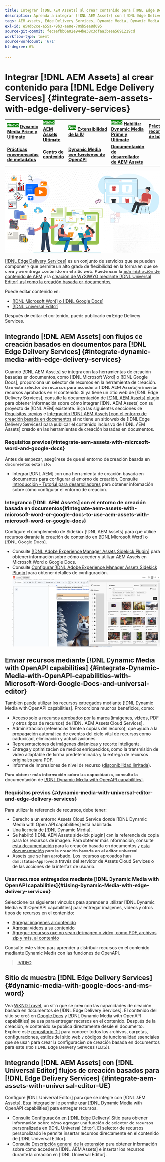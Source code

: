 ```yaml
---
title: Integrar [!DNL AEM Assets] al crear contenido para [!DNL Edge Delivery Services]
description: Aprenda a integrar [!DNL AEM Assets] con [!DNL Edge Delivery Services]. This integration enables you to integrate [!DNL AEM Assets] con [!DNL Microsoft Word] y [!DNL Google Docs], integrate [!DNL AEM Assets] con [!DNL Universal Editor], integrate [!DNL Dynamic Media] con [!DNL Edge Delivery Services], integrate [!DNL Dynamic Media with OpenAPI capabilities] con [!DNL Universal Editor] e integrar [!DNL Dynamic Media with OpenAPI capabilities] con [!DNL Microsoft Word] y [!DNL Google Docs].
tags: AEM Assets, Edge Delivery Services, Dynamic Media, Dynamic Media with OpenAPI capabilities, Universal Editor, Edge Delivery Services with Universal Editor
exl-id: e58db2ce-a55a-49b3-ae8e-709b5ea8d095
source-git-commit: fecaefbb6a02e944be38c3dfaa3baea5691219cd
workflow-type: tm+mt
source-wordcount: '671'
ht-degree: 6%

---
```



# Integrar [!DNL AEM Assets] al crear contenido para [!DNL Edge Delivery Services] {#integrate-aem-assets-with-edge-delivery-services}

<table>
    <tr>
        <td>
            <sup style= "background-color:#008000; color:#FFFFFF; font-weight:bold"><i>Nuevo</i></sup> <a href="/help/assets/dynamic-media/dm-prime-ultimate.md"><b>Dynamic Media Prime y Ultimate</b></a>
        </td>
        <td>
            <sup style= "background-color:#008000; color:#FFFFFF; font-weight:bold"><i>Nuevo</i></sup> <a href="/help/assets/assets-ultimate-overview.md"><b>AEM Assets Ultimate</b></a>
        </td>
        <td>
            <sup style= "background-color:#008000; color:#FFFFFF; font-weight:bold"><i>New</i></sup> <a href="/help/assets/aem-assets-view-ui-extensibility.md"><b>Extensibilidad de la IU</b></a>
        </td>
          <td>
            <sup style= "background-color:#008000; color:#FFFFFF; font-weight:bold"><i>Nuevo</i></sup> <a href="/help/assets/dynamic-media/enable-dynamic-media-prime-and-ultimate.md"><b>Habilitar Dynamic Media Prime y Ultimate</b></a>
        </td>
         <td>
            <a href="/help/assets/search-best-practices.md"><b>Prácticas recomendadas de búsqueda</b></a>
        </td>
    </tr>
    <tr>
        <td>
            <a href="/help/assets/metadata-best-practices.md"><b>Prácticas recomendadas de metadatos</b></a>
        </td>
        <td>
            <a href="/help/assets/product-overview.md"><b>Centro de contenido</b></a>
        </td>
        <td>
            <a href="/help/assets/dynamic-media-open-apis-overview.md"><b>Dynamic Media con funciones de OpenAPI</b></a>
        </td>
        <td>
            <a href="https://developer.adobe.com/experience-cloud/experience-manager-apis/"><b>Documentación de desarrollador de AEM Assets</b></a>
        </td>
    </tr>
</table>

![Integración de recursos de AEM con el editor universal](/help/assets/assets/EDS2.png)

[[!DNL Edge Delivery Services]](https://experienceleague.adobe.com/es/docs/experience-manager-cloud-service/content/edge-delivery/overview) es un conjunto de servicios que se pueden componer y que permite un alto grado de flexibilidad en la forma en que se crea y se entrega contenido en el sitio web. Puede usar la [administración de contenido de AEM](/help/sites-cloud/authoring/author-publish.md) y la [creación de WYSIWYG mediante [!DNL Universal Editor] así como la creación basada en documentos](https://experienceleague.adobe.com/es/docs/experience-manager-cloud-service/content/edge-delivery/wysiwyg-authoring/authoring).

Puede editar contenido en:

* [[!DNL Microsoft Word] o  [!DNL Google Docs]](#integrate-dynamic-media-with-edge-delivery-services)
* [[!DNL Universal Editor]](#integrate-aem-assets-with-universal-editor-UE)

Después de editar el contenido, puede publicarlo en Edge Delivery Services.

## Integrando [!DNL AEM Assets] con flujos de creación basados en documentos para [!DNL Edge Delivery Services] {#integrate-dynamic-media-with-edge-delivery-services}

Cuando [!DNL AEM Assets] se integra con las herramientas de creación basadas en documentos, como [!DNL Microsoft Word] o [!DNL Google Docs], proporciona un selector de recursos en la herramienta de creación. Use este selector de recursos para acceder a [!DNL AEM Assets] e insertar recursos aprobados en el contenido.
Si ya tiene un sitio web de [!DNL Edge Delivery Services], consulte la documentación de [[!DNL AEM Assets] plugin](https://github.com/adobe-rnd/aem-assets-plugin/blob/main/README.md) para obtener información sobre cómo integrar [!DNL AEM Assets] con su proyecto de [!DNL AEM] existente.
Siga las siguientes secciones de [Requisitos previos](#integrate-aem-assets-with-microsoft-word-and-google-docs) e [Integración [!DNL AEM Assets] con el entorno de creación basada en documentos](#integrate-aem-assets-with-microsoft-word-or-google-docs-to-use-aem-assets-with-microsoft-word-or-google-docs) si no tiene un sitio web de [!DNL Edge Delivery Services] para publicar el contenido inclusivo de [!DNL AEM Assets] creado en las herramientas de creación basadas en documentos.

### Requisitos previos{#integrate-aem-assets-with-microsoft-word-and-google-docs}

Antes de empezar, asegúrese de que el entorno de creación basada en documentos está listo:

* Integrar [!DNL AEM] con una herramienta de creación basada en documentos para configurar el entorno de creación. Consulte [Introducción - Tutorial para desarrolladores](https://www.aem.live/developer/tutorial) para obtener información sobre cómo configurar el entorno de creación.

### Integrando [!DNL AEM Assets] con el entorno de creación basada en documentos{#integrate-aem-assets-with-microsoft-word-or-google-docs-to-use-aem-assets-with-microsoft-word-or-google-docs}

Configure el complemento de Sidekick [!DNL AEM Assets] para que utilice recursos durante la creación de contenido en [!DNL Microsoft Word] o [!DNL Google Docs].

* Consulte [[!DNL Adobe Experience Manager Assets Sidekick Plugin]](https://www.aem.live/docs/aem-assets-sidekick-plugin#using-experience-manager-assets-for-website-authors) para obtener información sobre cómo acceder y utilizar AEM Assets en Microsoft Word o Google Docs.
* Consulte [Configurar [!DNL Adobe Experience Manager Assets Sidekick Plugin]](https://www.aem.live/developer/configuring-aem-assets-sidekick-plugin) para obtener detalles de configuración.
  ![usar dynamic media con capacidades openAPI en ms word y google docs](/help/assets/assets/my-assets-sidebar.png)

## Enviar recursos mediante [!DNL Dynamic Media with OpenAPI capabilities] {#integrate-Dynamic-Media-with-OpenAPI-capabilities-with-Microsoft-Word-Google-Docs-and-universal-editor}

También puede utilizar los recursos entregados mediante [!DNL Dynamic Media with OpenAPI capabilities]. Proporciona muchos beneficios, como:

* Acceso solo a recursos aprobados por la marca (imágenes, vídeos, PDF y otros tipos de recursos) de [!DNL AEM Assets Cloud Services].
* Administración (referencias frente a copias del recurso), que ayuda a la propagación automática de eventos del ciclo vital de recursos como caducidad, eliminación y actualizaciones.
* Representaciones de imágenes dinámicas y recorte inteligente.
* Entrega y optimización de medios enriquecidos, como la transmisión de vídeo adaptable de forma predeterminada y la entrega de recursos originales para PDF.
* Informe de impresiones de nivel de recurso ([disponibilidad limitada](/help/assets/manage-reports-assets-view.md#dynamic-media-delivery-reports)).

Para obtener más información sobre las capacidades, consulte la documentación de [[!DNL Dynamic Media with OpenAPI capabilities]](https://experienceleague.adobe.com/es/docs/experience-manager-cloud-service/content/assets/dynamicmedia/dynamic-media-open-apis/dynamic-media-open-apis-overview).

### Requisitos previos {#dynamic-media-with-universal-editor-and-edge-delivery-services}

Para utilizar la referencia de recursos, debe tener:

* Derecho a un entorno Assets Cloud Service donde [!DNL Dynamic Media with Open API capabilities] está habilitado.
* Una licencia de [!DNL Dynamic Media].
* Se habilitó [!DNL AEM Assets sidekick plugin] con la referencia de copia para los recursos de imagen. Para obtener más información, consulte [esta documentación](https://www.aem.live/developer/configuring-aem-assets-sidekick-plugin#copymode) para la creación basada en documentos y [esta documentación](https://developer.adobe.com/uix/docs/extension-manager/extension-developed-by-adobe/configurable-asset-picker/#extension-overview) para la creación basada en el editor universal.
* Assets que se han aprobado. Los recursos aprobados han `dam:status=Approved` a través del servidor de Assets Cloud Services o de las acciones de la interfaz de usuario.

### Usar recursos entregados mediante [!DNL Dynamic Media with OpenAPI capabilities]{#Using-Dynamic-Media-with-edge-delivery-services}

Seleccione los siguientes vínculos para aprender a utilizar [!DNL Dynamic Media with OpenAPI capabilities] para entregar imágenes, vídeos y otros tipos de recursos en el contenido:

* [Agregar imágenes al contenido](https://www.aem.live/docs/aem-assets-sidekick-plugin#using-image-references-when-authoring-content)
* [Agregar vídeos a su contenido](https://www.aem.live/docs/aem-assets-sidekick-plugin#using-video-references-when-authoring-content)
* [Agregue recursos que no sean de imagen o vídeo, como PDF, archivos zip y más, al contenido](https://www.aem.live/docs/aem-assets-sidekick-plugin#using-asset-references-for-pdf-zip-etc-when-authoring-content)

Consulte este vídeo para aprender a distribuir recursos en el contenido mediante Dynamic Media con las funciones de OpenAPI.

>[!VIDEO](https://video.tv.adobe.com/v/3441155)

## Sitio de muestra [!DNL Edge Delivery Services]{#dynamic-media-with-google-docs-and-ms-word}

Vea [WKND Travel](http://bit.ly/3DExLnf), un sitio que se creó con las capacidades de creación basada en documentos de [!DNL Edge Delivery Services]. El contenido del sitio se creó en [Google Docs](https://drive.google.com/drive/folders/1HCCHRWp4HJIXW_cUv5cRDQ5DzzqiZsXT) y [!DNL Dynamic Media with OpenAPI capabilities] se usa para entregar recursos en el contenido. Después de la creación, el contenido se publica directamente desde el documento. Explore este [repositorio Git](https://github.com/hlxsites/franklin-assets-selector/tree/aem-dynamicmedia-demo/blocks) para conocer todos los archivos, carpetas, configuraciones, estilos del sitio web y códigos de funcionalidad esenciales que se usan para crear la configuración de creación basada en documentos para este sitio [!DNL Edge Delivery Services (EDS)].

## Integrando [!DNL AEM Assets] con [!DNL Universal Editor] flujos de creación basados para [!DNL Edge Delivery Services] {#integrate-aem-assets-with-universal-editor-UE}

Configure [!DNL Universal Editor] para que se integre con [!DNL AEM Assets]. Esta integración le permite usar [!DNL Dynamic Media with OpenAPI capabilities] para entregar recursos.

* Consulte [Configuración en [!DNL Edge Delivery] Sitio](https://developer.adobe.com/uix/docs/extension-manager/extension-developed-by-adobe/configurable-asset-picker/#configuration-in-edge-delivery-site) para obtener información sobre cómo agregar una función de selector de recursos personalizada en [!DNL Universal Editor]. El selector de recursos personalizado le permite insertar recursos directamente en el contenido de [!DNL Universal Editor].
* Consulte [Descripción general de la extensión](https://developer.adobe.com/uix/docs/extension-manager/extension-developed-by-adobe/configurable-asset-picker/#extension-overview) para obtener información sobre cómo acceder a [!DNL AEM Assets] e insertar los recursos durante la creación en [!DNL Universal Editor].
